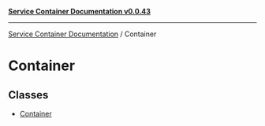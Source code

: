 [**Service Container Documentation v0.0.43**](../README.md)

***

[Service Container Documentation](../modules.md) / Container

# Container

## Classes

- [Container](classes/Container.md)

